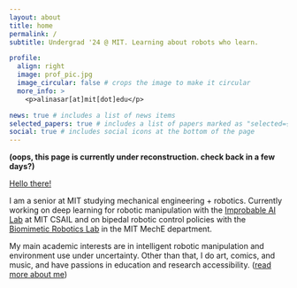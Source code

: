 ```yaml
---
layout: about
title: home
permalink: /
subtitle: Undergrad '24 @ MIT. Learning about robots who learn.

profile:
  align: right
  image: prof_pic.jpg
  image_circular: false # crops the image to make it circular
  more_info: >
    <p>alinasar[at]mit[dot]edu</p>

news: true # includes a list of news items
selected_papers: true # includes a list of papers marked as "selected={true}"
social: true # includes social icons at the bottom of the page
---
```


**(oops, this page is currently under reconstruction. check back in a few days?)**

[Hello there!](https://www.youtube.com/watch?v=rEq1Z0bjdwc)

I am a senior at MIT studying mechanical engineering + robotics. Currently working on deep learning for robotic manipulation with the [Improbable AI Lab](https://people.csail.mit.edu/pulkitag/) at MIT CSAIL and on bipedal robotic control policies with the [Biomimetic Robotics Lab](https://biomimetics.mit.edu/) in the MIT MechE department.

My main academic interests are in intelligent robotic manipulation and environment use under uncertainty. Other than that, I do art, comics, and music, and have passions in education and research accessibility. ([read more about me](https://alinasarmiento.github.io/about/))
